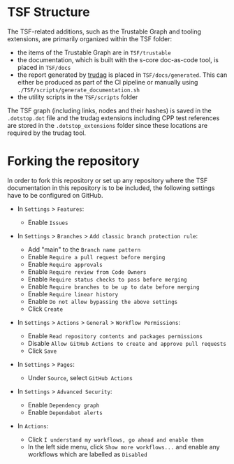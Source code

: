 # TSF Structure

The TSF-related additions, such as the Trustable Graph and tooling extensions, are primarily organized within the TSF folder:
- the items of the Trustable Graph are in `TSF/trustable` 
- the documentation, which is built with the s-core doc-as-code tool, is placed in `TSF/docs` 
- the report generated by [trudag](https://codethinklabs.gitlab.io/trustable/trustable/trudag/usage.html) is placed in `TSF/docs/generated`. This can either be produced as part of the CI pipeline or manually using `./TSF/scripts/generate_documentation.sh`
- the utility scripts in the `TSF/scripts` folder

The TSF graph (including links, nodes and their hashes) is saved in the `.dotstop.dot` file and the trudag extensions including CPP test references are stored in the `.dotstop_extensions` folder since these locations are required by the trudag tool.

# Forking the repository

In order to fork this repository or set up any repository where the TSF documentation in this repository is to be included, the following settings have to be configured on GitHub.

- In `Settings` > `Features`:
    - Enable `Issues`
    
- In `Settings` > `Branches` > `Add classic branch protection rule`: 
    - Add "main" to the `Branch name pattern`
    - Enable `Require a pull request before merging`
    - Enable `Require approvals`
    - Enable `Require review from Code Owners`
    - Enable `Require status checks to pass before merging`
    - Enable `Require branches to be up to date before merging`
    - Enable `Require linear history`
    - Enable `Do not allow bypassing the above settings`
    - Click `Create`

- In `Settings` > `Actions` > `General` > `Workflow Permissions`:
    - Enable `Read repository contents and packages permissions`
    - Disable `Allow GitHub Actions to create and approve pull requests`
    - Click `Save`

- In `Settings` > `Pages`:
    - Under `Source`, select `GitHub Actions`

- In `Settings` > `Advanced Security`:
    - Enable `Dependency graph`
    - Enable `Dependabot alerts`

- In `Actions`:
    - Click `I understand my workflows, go ahead and enable them`
    - In the left side menu, click `Show more workflows...` and enable any workflows which are labelled as `Disabled` 
    